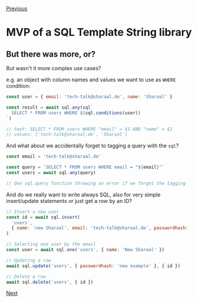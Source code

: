 [Previous](./5-3-the-tag-function.md)


# MVP of a SQL Template String library

## But there was more, or?

But wasn't it more complex use cases?

e.g. an object with column names and values we want to use as `WHERE` condition:

```javascript
const user = { email: 'tech-talk@sharaal.de', name: 'Sharaal' }

const result = await sql.any(sql`
  SELECT * FROM users WHERE ${sql.conditions(user)}
`)

// text: SELECT * FROM users WHERE "email" = $1 AND "name" = $2
// values: ['tech-talk@sharaal.de', 'Sharaal']
```

And what about we accidentally forget to tagging a query with the `sql`?

```javascript
const email = 'tech-talk@sharaal.de'

const query = `SELECT * FROM users WHERE email = "${email}"`
const users = await sql.any(query)

// Own sql.query function throwing an error if we forgot the tagging
```

And do we really want to write always SQL, also for very simple insert/update statements or just get a row by an ID?

```javascript
// Insert a new user
const id = await sql.insert(
  'users',
  { name: 'new Sharaal', email: 'tech-talk@sharaal.de', passwordhash: 'example' }
)

// Selecting one user by the email
const user = await sql.one('users', { name: 'New Sharaal' })

// Updating a row
await sql.update('users', { passwordhash: 'new example' }, { id })

// Delete a row
await sql.delete('users', { id })
```


[Next](./6-what-about-knex.md)
